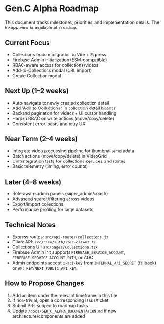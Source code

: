# Gen.C Alpha Roadmap

This document tracks milestones, priorities, and implementation details. The in-app view is available at `/roadmap`.

## Current Focus

- Collections feature migration to Vite + Express
- Firebase Admin initialization (ESM-compatible)
- RBAC-aware access for collections/videos
- Add-to-Collections modal (URL import)
- Create Collection modal

## Next Up (1–2 weeks)

- Auto-navigate to newly created collection detail
- Add “Add to Collections” in collection detail header
- Backend pagination for videos + UI cursor handling
- Harden RBAC on write actions (move/copy/delete)
- Consistent error toasts and retry UX

## Near Term (2–4 weeks)

- Integrate video processing pipeline for thumbnails/metadata
- Batch actions (move/copy/delete) in VideoGrid
- Unit/integration tests for collections services and routes
- Basic telemetry (timing, error counts)

## Later (4–8 weeks)

- Role-aware admin panels (super_admin/coach)
- Advanced search/filtering across videos
- Export/import collections
- Performance profiling for large datasets

## Technical Notes

- Express routes: `src/api-routes/collections.js`
- Client API: `src/core/auth/rbac-client.ts`
- Collections UI: `src/pages/Collections.tsx`
- Firebase Admin init supports `FIREBASE_SERVICE_ACCOUNT`, `FIREBASE_SERVICE_ACCOUNT_PATH`, or ADC.
- Admin endpoints accept `x-api-key` from `INTERNAL_API_SECRET` (fallback) or `API_KEY`/`NEXT_PUBLIC_API_KEY`.

## How to Propose Changes

1. Add an item under the relevant timeframe in this file
2. If non-trivial, open a corresponding issue/ticket
3. Submit PRs scoped to roadmap tasks
4. Update `/docs/GEN_C_ALPHA_DOCUMENTATION.md` if new architecture/components are added

